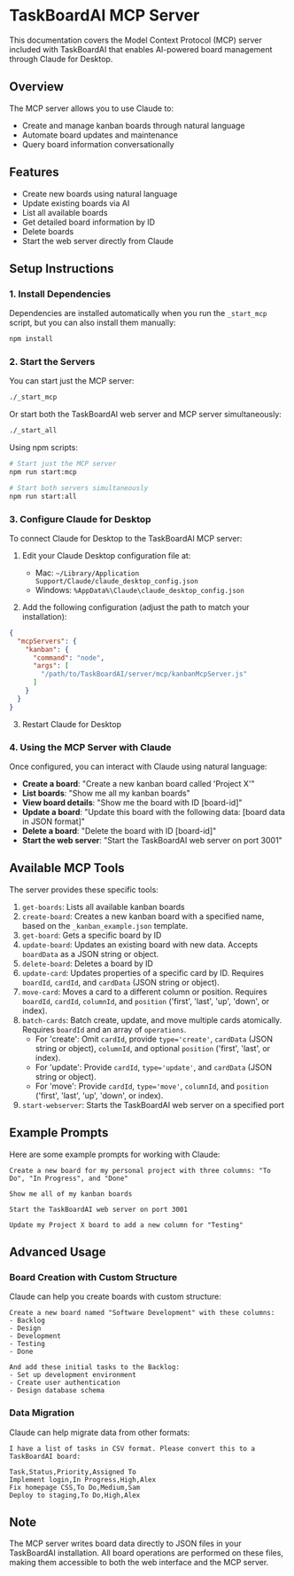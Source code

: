 # TaskBoardAI MCP Server

This documentation covers the Model Context Protocol (MCP) server included with TaskBoardAI that enables AI-powered board management through Claude for Desktop.

## Overview

The MCP server allows you to use Claude to:
- Create and manage kanban boards through natural language
- Automate board updates and maintenance
- Query board information conversationally

## Features

- Create new boards using natural language
- Update existing boards via AI
- List all available boards
- Get detailed board information by ID
- Delete boards
- Start the web server directly from Claude

## Setup Instructions

### 1. Install Dependencies

Dependencies are installed automatically when you run the `_start_mcp` script, but you can also install them manually:

```bash
npm install
```

### 2. Start the Servers

You can start just the MCP server:

```bash
./_start_mcp
```

Or start both the TaskBoardAI web server and MCP server simultaneously:

```bash
./_start_all
```

Using npm scripts:

```bash
# Start just the MCP server
npm run start:mcp

# Start both servers simultaneously
npm run start:all
```

### 3. Configure Claude for Desktop

To connect Claude for Desktop to the TaskBoardAI MCP server:

1. Edit your Claude Desktop configuration file at:
   - Mac: `~/Library/Application Support/Claude/claude_desktop_config.json`
   - Windows: `%AppData%\Claude\claude_desktop_config.json`

2. Add the following configuration (adjust the path to match your installation):

```json
{
  "mcpServers": {
    "kanban": {
      "command": "node",
      "args": [
        "/path/to/TaskBoardAI/server/mcp/kanbanMcpServer.js"
      ]
    }
  }
}
```

3. Restart Claude for Desktop

### 4. Using the MCP Server with Claude

Once configured, you can interact with Claude using natural language:

- **Create a board**: "Create a new kanban board called 'Project X'"
- **List boards**: "Show me all my kanban boards"
- **View board details**: "Show me the board with ID [board-id]"
- **Update a board**: "Update this board with the following data: [board data in JSON format]"
- **Delete a board**: "Delete the board with ID [board-id]"
- **Start the web server**: "Start the TaskBoardAI web server on port 3001"

## Available MCP Tools

The server provides these specific tools:

1. `get-boards`: Lists all available kanban boards
2. `create-board`: Creates a new kanban board with a specified name, based on the `_kanban_example.json` template.
3. `get-board`: Gets a specific board by ID
4. `update-board`: Updates an existing board with new data. Accepts `boardData` as a JSON string or object.
5. `delete-board`: Deletes a board by ID
6. `update-card`: Updates properties of a specific card by ID. Requires `boardId`, `cardId`, and `cardData` (JSON string or object).
7. `move-card`: Moves a card to a different column or position. Requires `boardId`, `cardId`, `columnId`, and `position` ('first', 'last', 'up', 'down', or index).
8. `batch-cards`: Batch create, update, and move multiple cards atomically. Requires `boardId` and an array of `operations`.
   - For 'create': Omit `cardId`, provide `type='create'`, `cardData` (JSON string or object), `columnId`, and optional `position` ('first', 'last', or index).
   - For 'update': Provide `cardId`, `type='update'`, and `cardData` (JSON string or object).
   - For 'move': Provide `cardId`, `type='move'`, `columnId`, and `position` ('first', 'last', 'up', 'down', or index).
9. `start-webserver`: Starts the TaskBoardAI web server on a specified port

## Example Prompts

Here are some example prompts for working with Claude:

```
Create a new board for my personal project with three columns: "To Do", "In Progress", and "Done"
```

```
Show me all of my kanban boards
```

```
Start the TaskBoardAI web server on port 3001
```

```
Update my Project X board to add a new column for "Testing"
```

## Advanced Usage

### Board Creation with Custom Structure

Claude can help you create boards with custom structure:

```
Create a new board named "Software Development" with these columns:
- Backlog
- Design
- Development
- Testing
- Done

And add these initial tasks to the Backlog:
- Set up development environment
- Create user authentication
- Design database schema
```

### Data Migration

Claude can help migrate data from other formats:

```
I have a list of tasks in CSV format. Please convert this to a TaskBoardAI board:

Task,Status,Priority,Assigned To
Implement login,In Progress,High,Alex
Fix homepage CSS,To Do,Medium,Sam
Deploy to staging,To Do,High,Alex
```

## Note

The MCP server writes board data directly to JSON files in your TaskBoardAI installation. All board operations are performed on these files, making them accessible to both the web interface and the MCP server.
